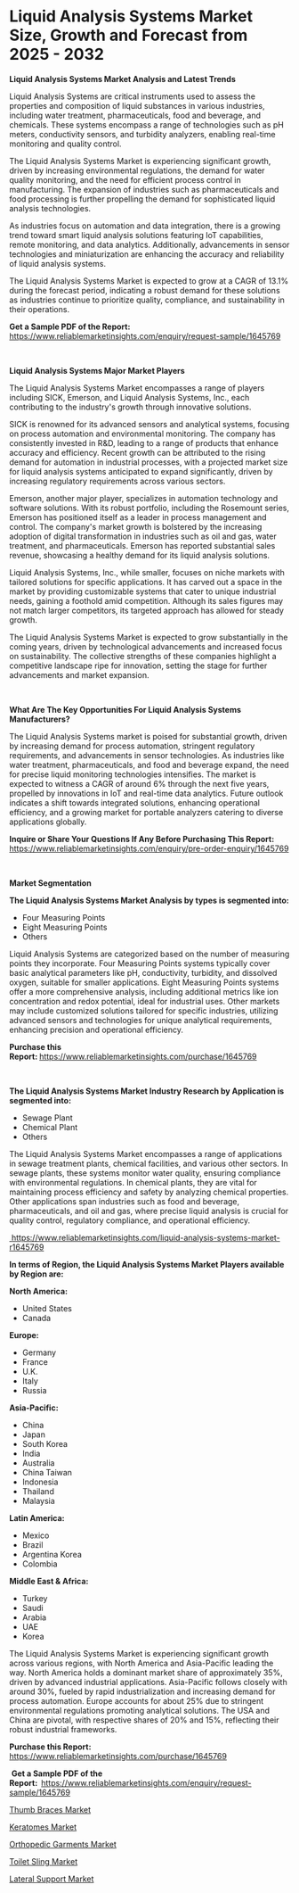 <p><h1>Liquid Analysis Systems Market Size, Growth and Forecast from 2025 - 2032</h1></p><p><strong>Liquid Analysis Systems Market Analysis and Latest Trends</strong></p>
<p><p>Liquid Analysis Systems are critical instruments used to assess the properties and composition of liquid substances in various industries, including water treatment, pharmaceuticals, food and beverage, and chemicals. These systems encompass a range of technologies such as pH meters, conductivity sensors, and turbidity analyzers, enabling real-time monitoring and quality control.</p><p>The Liquid Analysis Systems Market is experiencing significant growth, driven by increasing environmental regulations, the demand for water quality monitoring, and the need for efficient process control in manufacturing. The expansion of industries such as pharmaceuticals and food processing is further propelling the demand for sophisticated liquid analysis technologies.</p><p>As industries focus on automation and data integration, there is a growing trend toward smart liquid analysis solutions featuring IoT capabilities, remote monitoring, and data analytics. Additionally, advancements in sensor technologies and miniaturization are enhancing the accuracy and reliability of liquid analysis systems.</p><p>The Liquid Analysis Systems Market is expected to grow at a CAGR of 13.1% during the forecast period, indicating a robust demand for these solutions as industries continue to prioritize quality, compliance, and sustainability in their operations.</p></p>
<p><strong>Get a Sample PDF of the Report:&nbsp;</strong> <a href="https://www.reliablemarketinsights.com/enquiry/request-sample/1645769?utm_campaign=2956&utm_medium=2&utm_source=Github&utm_content=ia&utm_term=10042025&utm_id=liquid-analysis-systems">https://www.reliablemarketinsights.com/enquiry/request-sample/1645769</a></p>
<p>&nbsp;</p>
<p><strong>Liquid Analysis Systems Major Market Players</strong></p>
<p><p>The Liquid Analysis Systems Market encompasses a range of players including SICK, Emerson, and Liquid Analysis Systems, Inc., each contributing to the industry's growth through innovative solutions.</p><p>SICK is renowned for its advanced sensors and analytical systems, focusing on process automation and environmental monitoring. The company has consistently invested in R&D, leading to a range of products that enhance accuracy and efficiency. Recent growth can be attributed to the rising demand for automation in industrial processes, with a projected market size for liquid analysis systems anticipated to expand significantly, driven by increasing regulatory requirements across various sectors.</p><p>Emerson, another major player, specializes in automation technology and software solutions. With its robust portfolio, including the Rosemount series, Emerson has positioned itself as a leader in process management and control. The company's market growth is bolstered by the increasing adoption of digital transformation in industries such as oil and gas, water treatment, and pharmaceuticals. Emerson has reported substantial sales revenue, showcasing a healthy demand for its liquid analysis solutions.</p><p>Liquid Analysis Systems, Inc., while smaller, focuses on niche markets with tailored solutions for specific applications. It has carved out a space in the market by providing customizable systems that cater to unique industrial needs, gaining a foothold amid competition. Although its sales figures may not match larger competitors, its targeted approach has allowed for steady growth.</p><p>The Liquid Analysis Systems Market is expected to grow substantially in the coming years, driven by technological advancements and increased focus on sustainability. The collective strengths of these companies highlight a competitive landscape ripe for innovation, setting the stage for further advancements and market expansion.</p></p>
<p>&nbsp;</p>
<p><strong>What Are The Key Opportunities For Liquid Analysis Systems Manufacturers?</strong></p>
<p><p>The Liquid Analysis Systems market is poised for substantial growth, driven by increasing demand for process automation, stringent regulatory requirements, and advancements in sensor technologies. As industries like water treatment, pharmaceuticals, and food and beverage expand, the need for precise liquid monitoring technologies intensifies. The market is expected to witness a CAGR of around 6% through the next five years, propelled by innovations in IoT and real-time data analytics. Future outlook indicates a shift towards integrated solutions, enhancing operational efficiency, and a growing market for portable analyzers catering to diverse applications globally.</p></p>
<p><strong>Inquire or Share Your Questions If Any Before Purchasing This Report:</strong> <a href="https://www.reliablemarketinsights.com/enquiry/pre-order-enquiry/1645769?utm_campaign=2956&utm_medium=2&utm_source=Github&utm_content=ia&utm_term=10042025&utm_id=liquid-analysis-systems">https://www.reliablemarketinsights.com/enquiry/pre-order-enquiry/1645769</a></p>
<p>&nbsp;</p>
<p><strong>Market Segmentation</strong></p>
<p><strong>The Liquid Analysis Systems Market Analysis by types is segmented into:</strong></p>
<p><ul><li>Four Measuring Points</li><li>Eight Measuring Points</li><li>Others</li></ul></p>
<p><p>Liquid Analysis Systems are categorized based on the number of measuring points they incorporate. Four Measuring Points systems typically cover basic analytical parameters like pH, conductivity, turbidity, and dissolved oxygen, suitable for smaller applications. Eight Measuring Points systems offer a more comprehensive analysis, including additional metrics like ion concentration and redox potential, ideal for industrial uses. Other markets may include customized solutions tailored for specific industries, utilizing advanced sensors and technologies for unique analytical requirements, enhancing precision and operational efficiency.</p></p>
<p><strong>Purchase this Report:&nbsp;</strong><a href="https://www.reliablemarketinsights.com/purchase/1645769?utm_campaign=2956&utm_medium=2&utm_source=Github&utm_content=ia&utm_term=10042025&utm_id=liquid-analysis-systems">https://www.reliablemarketinsights.com/purchase/1645769</a></p>
<p>&nbsp;</p>
<p><strong>The Liquid Analysis Systems Market Industry Research by Application is segmented into:</strong></p>
<p><ul><li>Sewage Plant</li><li>Chemical Plant</li><li>Others</li></ul></p>
<p><p>The Liquid Analysis Systems Market encompasses a range of applications in sewage treatment plants, chemical facilities, and various other sectors. In sewage plants, these systems monitor water quality, ensuring compliance with environmental regulations. In chemical plants, they are vital for maintaining process efficiency and safety by analyzing chemical properties. Other applications span industries such as food and beverage, pharmaceuticals, and oil and gas, where precise liquid analysis is crucial for quality control, regulatory compliance, and operational efficiency.</p></p>
<p><a href="https://www.reliablemarketinsights.com/liquid-analysis-systems-market-r1645769?utm_campaign=2956&utm_medium=2&utm_source=Github&utm_content=ia&utm_term=10042025&utm_id=liquid-analysis-systems">&nbsp;https://www.reliablemarketinsights.com/liquid-analysis-systems-market-r1645769</a></p>
<p><strong>In terms of Region, the Liquid Analysis Systems Market Players available by Region are:</strong></p>
<p>
    <p> <strong> North America: </strong>
        <ul>
            <li>United States</li>
            <li>Canada</li>
        </ul>
        </p> 
    <p> <strong> Europe: </strong>
        <ul>
            <li>Germany</li>
            <li>France</li>
            <li>U.K.</li>
            <li>Italy</li>
            <li>Russia</li>
        </ul>
        </p> 
    <p> <strong> Asia-Pacific: </strong>
        <ul>
            <li>China</li>
            <li>Japan</li>
            <li>South Korea</li>
            <li>India</li>
            <li>Australia</li>
            <li>China Taiwan</li>
            <li>Indonesia</li>
            <li>Thailand</li>
            <li>Malaysia</li>
        </ul>
        </p> 
    <p> <strong> Latin America: </strong>
        <ul>
            <li>Mexico</li>
            <li>Brazil</li>
            <li>Argentina Korea</li>
            <li>Colombia</li>
        </ul>
        </p> 
    <p> <strong> Middle East & Africa: </strong>
        <ul>
            <li>Turkey</li>
            <li>Saudi</li>
            <li>Arabia</li>
            <li>UAE</li>
            <li>Korea</li>
        </ul>
    </p>
    </p>
<p><p>The Liquid Analysis Systems Market is experiencing significant growth across various regions, with North America and Asia-Pacific leading the way. North America holds a dominant market share of approximately 35%, driven by advanced industrial applications. Asia-Pacific follows closely with around 30%, fueled by rapid industrialization and increasing demand for process automation. Europe accounts for about 25% due to stringent environmental regulations promoting analytical solutions. The USA and China are pivotal, with respective shares of 20% and 15%, reflecting their robust industrial frameworks.</p></p>
<p><strong>Purchase this Report: </strong><a href="https://www.reliablemarketinsights.com/purchase/1645769?utm_campaign=2956&utm_medium=2&utm_source=Github&utm_content=ia&utm_term=10042025&utm_id=liquid-analysis-systems">https://www.reliablemarketinsights.com/purchase/1645769</a></p>
<p>&nbsp;<strong>Get a Sample PDF of the Report:&nbsp;&nbsp;</strong><a href="https://www.reliablemarketinsights.com/enquiry/request-sample/1645769?utm_campaign=2956&utm_medium=2&utm_source=Github&utm_content=ia&utm_term=10042025&utm_id=liquid-analysis-systems">https://www.reliablemarketinsights.com/enquiry/request-sample/1645769</a></p>
<p><strong></strong></p>
<p><p><a href="https://www.linkedin.com/pulse/thumb-braces-market-trends-historical-forecast-growth-trhmc?utm_campaign=2956&utm_medium=2&utm_source=Github&utm_content=ia&utm_term=10042025&utm_id=liquid-analysis-systems">Thumb Braces Market</a></p><p><a href="https://www.linkedin.com/pulse/providing-both-historical-trends-future-projections-keratomes-ainvc?utm_campaign=2956&utm_medium=2&utm_source=Github&utm_content=ia&utm_term=10042025&utm_id=liquid-analysis-systems">Keratomes Market</a></p><p><a href="https://www.linkedin.com/pulse/market-revenue-forecast-orthopedic-garments-industry-wluff?utm_campaign=2956&utm_medium=2&utm_source=Github&utm_content=ia&utm_term=10042025&utm_id=liquid-analysis-systems">Orthopedic Garments Market</a></p><p><a href="https://www.linkedin.com/pulse/toilet-sling-market-research-report-industry-analysis-size-mwkkf?utm_campaign=2956&utm_medium=2&utm_source=Github&utm_content=ia&utm_term=10042025&utm_id=liquid-analysis-systems">Toilet Sling Market</a></p><p><a href="https://www.linkedin.com/pulse/lateral-support-market-overview-expected-growth-66-cagr-wipif?utm_campaign=2956&utm_medium=2&utm_source=Github&utm_content=ia&utm_term=10042025&utm_id=liquid-analysis-systems">Lateral Support Market</a></p></p>